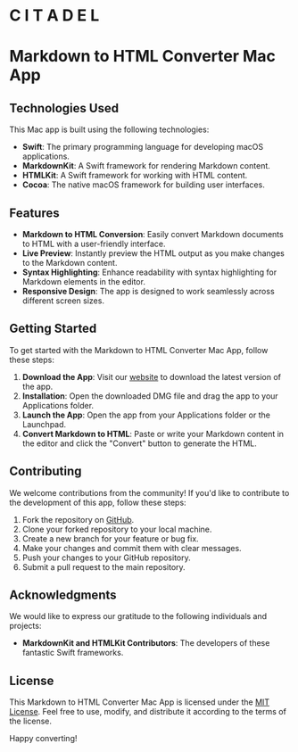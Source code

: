 # C I T A D E L
# Markdown to HTML Converter Mac App

## Technologies Used
This Mac app is built using the following technologies:

- **Swift**: The primary programming language for developing macOS applications.
- **MarkdownKit**: A Swift framework for rendering Markdown content.
- **HTMLKit**: A Swift framework for working with HTML content.
- **Cocoa**: The native macOS framework for building user interfaces.

## Features
- **Markdown to HTML Conversion**: Easily convert Markdown documents to HTML with a user-friendly interface.
- **Live Preview**: Instantly preview the HTML output as you make changes to the Markdown content.
- **Syntax Highlighting**: Enhance readability with syntax highlighting for Markdown elements in the editor.
- **Responsive Design**: The app is designed to work seamlessly across different screen sizes.

## Getting Started
To get started with the Markdown to HTML Converter Mac App, follow these steps:

1. **Download the App**: Visit our [website](https://github.com/gichukipaul/Citadel/tree/main) to download the latest version of the app.
2. **Installation**: Open the downloaded DMG file and drag the app to your Applications folder.
3. **Launch the App**: Open the app from your Applications folder or the Launchpad.
4. **Convert Markdown to HTML**: Paste or write your Markdown content in the editor and click the "Convert" button to generate the HTML.

## Contributing
We welcome contributions from the community! If you'd like to contribute to the development of this app, follow these steps:

1. Fork the repository on [GitHub](git@github.com:gichukipaul/Citadel.git).
2. Clone your forked repository to your local machine.
3. Create a new branch for your feature or bug fix.
4. Make your changes and commit them with clear messages.
5. Push your changes to your GitHub repository.
6. Submit a pull request to the main repository.

## Acknowledgments
We would like to express our gratitude to the following individuals and projects:

- **MarkdownKit and HTMLKit Contributors**: The developers of these fantastic Swift frameworks.

## License
This Markdown to HTML Converter Mac App is licensed under the [MIT License](LICENSE). Feel free to use, modify, and distribute it according to the terms of the license.

Happy converting!
